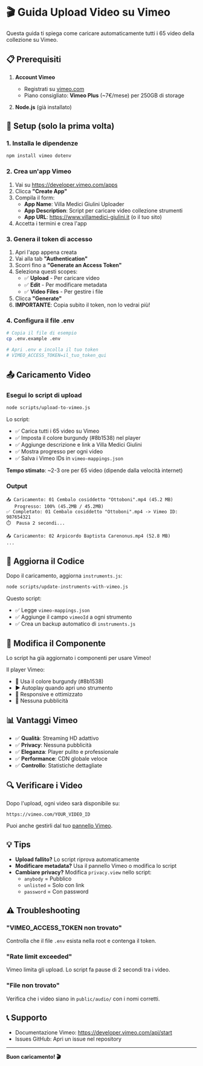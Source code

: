 # 🎬 Guida Upload Video su Vimeo

Questa guida ti spiega come caricare automaticamente tutti i 65 video della collezione su Vimeo.

## 📋 Prerequisiti

1. **Account Vimeo**
   - Registrati su [vimeo.com](https://vimeo.com)
   - Piano consigliato: **Vimeo Plus** (~7€/mese) per 250GB di storage

2. **Node.js** (già installato)

## 🚀 Setup (solo la prima volta)

### 1. Installa le dipendenze

```bash
npm install vimeo dotenv
```

### 2. Crea un'app Vimeo

1. Vai su https://developer.vimeo.com/apps
2. Clicca **"Create App"**
3. Compila il form:
   - **App Name**: Villa Medici Giulini Uploader
   - **App Description**: Script per caricare video collezione strumenti
   - **App URL**: https://www.villamedici-giulini.it (o il tuo sito)
4. Accetta i termini e crea l'app

### 3. Genera il token di accesso

1. Apri l'app appena creata
2. Vai alla tab **"Authentication"**
3. Scorri fino a **"Generate an Access Token"**
4. Seleziona questi scopes:
   - ✅ **Upload** - Per caricare video
   - ✅ **Edit** - Per modificare metadata
   - ✅ **Video Files** - Per gestire i file
5. Clicca **"Generate"**
6. **IMPORTANTE**: Copia subito il token, non lo vedrai più!

### 4. Configura il file .env

```bash
# Copia il file di esempio
cp .env.example .env

# Apri .env e incolla il tuo token
# VIMEO_ACCESS_TOKEN=il_tuo_token_qui
```

## 📤 Caricamento Video

### Esegui lo script di upload

```bash
node scripts/upload-to-vimeo.js
```

Lo script:
- ✅ Carica tutti i 65 video su Vimeo
- ✅ Imposta il colore burgundy (#8b1538) nel player
- ✅ Aggiunge descrizione e link a Villa Medici Giulini
- ✅ Mostra progresso per ogni video
- ✅ Salva i Vimeo IDs in `vimeo-mappings.json`

**Tempo stimato**: ~2-3 ore per 65 video (dipende dalla velocità internet)

### Output

```
📤 Caricamento: 01 Cembalo cosiddetto "Ottoboni".mp4 (45.2 MB)
   Progresso: 100% (45.2MB / 45.2MB)
✅ Completato: 01 Cembalo cosiddetto "Ottoboni".mp4 -> Vimeo ID: 987654321
⏱️  Pausa 2 secondi...

📤 Caricamento: 02 Arpicordo Baptista Carenonus.mp4 (52.8 MB)
...
```

## 🔄 Aggiorna il Codice

Dopo il caricamento, aggiorna `instruments.js`:

```bash
node scripts/update-instruments-with-vimeo.js
```

Questo script:
- ✅ Legge `vimeo-mappings.json`
- ✅ Aggiunge il campo `vimeoId` a ogni strumento
- ✅ Crea un backup automatico di `instruments.js`

## 🎨 Modifica il Componente

Lo script ha già aggiornato i componenti per usare Vimeo! 

Il player Vimeo:
- 🎨 Usa il colore burgundy (#8b1538)
- ▶️ Autoplay quando apri uno strumento
- 📱 Responsive e ottimizzato
- 🚫 Nessuna pubblicità

## 📊 Vantaggi Vimeo

- ✅ **Qualità**: Streaming HD adattivo
- ✅ **Privacy**: Nessuna pubblicità
- ✅ **Eleganza**: Player pulito e professionale
- ✅ **Performance**: CDN globale veloce
- ✅ **Controllo**: Statistiche dettagliate

## 🔍 Verificare i Video

Dopo l'upload, ogni video sarà disponibile su:
```
https://vimeo.com/YOUR_VIDEO_ID
```

Puoi anche gestirli dal tuo [pannello Vimeo](https://vimeo.com/manage/videos).

## 💡 Tips

- **Upload fallito?** Lo script riprova automaticamente
- **Modificare metadata?** Usa il pannello Vimeo o modifica lo script
- **Cambiare privacy?** Modifica `privacy.view` nello script:
  - `anybody` = Pubblico
  - `unlisted` = Solo con link
  - `password` = Con password

## ⚠️ Troubleshooting

### "VIMEO_ACCESS_TOKEN non trovato"
Controlla che il file `.env` esista nella root e contenga il token.

### "Rate limit exceeded"
Vimeo limita gli upload. Lo script fa pause di 2 secondi tra i video.

### "File non trovato"
Verifica che i video siano in `public/audio/` con i nomi corretti.

## 📞 Supporto

- Documentazione Vimeo: https://developer.vimeo.com/api/start
- Issues GitHub: Apri un issue nel repository

---

**Buon caricamento! 🎬**
